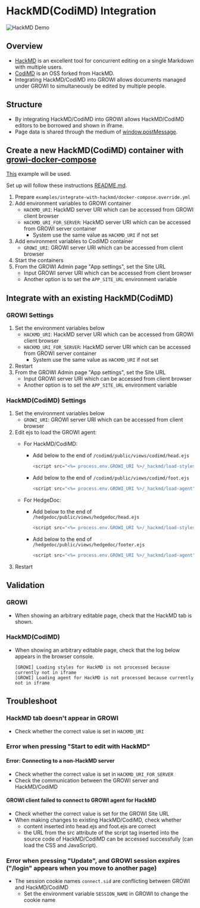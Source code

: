 # HackMD(CodiMD) Integration

<img :src="$withBase('/assets/images/hackmd-demo.gif')" alt="HackMD Demo">

## Overview

- [HackMD](https://hackmd.io) is an excellent tool for concurrent editing on a single Markdown with multiple users.
- [CodiMD](https://github.com/hackmdio/codimd) is an OSS forked from HackMD.
- Integrating HackMD/CodiMD into GROWI allows documents managed under GROWI to simultaneously be edited by multiple people.

## Structure

- By integrating HackMD/CodiMD into GROWI allows HackMD/CodiMD editors to be borrowed and shown in iframe.
- Page data is shared through the medium of [window.postMessage](https://developer.mozilla.org/en-US/docs/Web/API/Window/postMessage).


## Create a new HackMD(CodiMD) container with [growi-docker-compose](/en/admin-guide/getting-started/docker-compose.html)

[This](https://github.com/growilabs/growi-docker-compose/tree/master/examples/integrate-with-hackmd) example will be used.

Set up will follow these instructions [README.md](https://github.com/growilabs/growi-docker-compose/blob/master/examples/integrate-with-hackmd/README.md).

1. Prepare `examples/integrate-with-hackmd/docker-compose.override.yml`
2. Add environment variables to GROWI container
    - `HACKMD_URI`: HackMD server URI which can be accessed from GROWI client browser
    - `HACKMD_URI_FOR_SERVER`: HackMD server URI which can be accessed from GROWI server container
        - System use the same value as `HACKMD_URI` if not set
3. Add environment variables to CodiMD container
    - `GROWI_URI`: GROWI server URI which can be accessed from client browser
4. Start the containers
5. From the GROWI Admin page "App settings", set the Site URL
    - Input GROWI server URI which can be accessed from client browser
    - Another option is to set the `APP_SITE_URL` environment variable

## Integrate with an existing HackMD(CodiMD)

### GROWI Settings

1. Set the environment variables below
    - `HACKMD_URI`: HackMD server URI which can be accessed from GROWI client browser
    - `HACKMD_URI_FOR_SERVER`: HackMD server URI which can be accessed from GROWI server container
        - System use the same value as `HACKMD_URI` if not set
2. Restart
3. From the GROWI Admin page "App settings", set the Site URL
    - Input GROWI server URI which can be accessed from client browser
    - Another option is to set the `APP_SITE_URL` environment variable

### HackMD(CodiMD) Settings

1. Set the environment variables below
    - `GROWI_URI`: GROWI server URI which can be accessed from client browser
2. Edit ejs to load the GROWI agent:
    * For HackMD/CodiMD:
      - Add below to the end of `/codimd/public/views/codimd/head.ejs`

          ```javascript
          <script src="<%= process.env.GROWI_URI %>/_hackmd/load-styles"></script>
          ```

      - Add below to the end of `/codimd/public/views/codimd/foot.ejs`

          ```javascript
          <script src="<%= process.env.GROWI_URI %>/_hackmd/load-agent" defer></script>
          ```

    * For HedgeDoc:
      - Add below to the end of `/hedgedoc/public/views/hedgedoc/head.ejs`

          ```javascript
          <script src="<%= process.env.GROWI_URI %>/_hackmd/load-styles"></script>
          ```

      - Add below to the end of `/hedgedoc/public/views/hedgedoc/footer.ejs`
      
          ```javascript
          <script src="<%= process.env.GROWI_URI %>/_hackmd/load-agent" defer></script>
          ```
3. Restart

## Validation

### GROWI

- When showing an arbitrary editable page, check that the HackMD tab is shown.

### HackMD(CodiMD)

- When showing an arbitrary editable page, check that the log below appears in the browser console.
    ```
    [GROWI] Loading styles for HackMD is not processed because currently not in iframe
    [GROWI] Loading agent for HackMD is not processed because currently not in iframe
    ```

## Troubleshoot

### HackMD tab doesn't appear in GROWI

- Check whether the correct value is set in `HACKMD_URI`

### Error when pressing "Start to edit with HackMD"

#### Error: Connecting to a non-HackMD server

- Check whether the correct value is set in `HACKMD_URI_FOR_SERVER`
- Check the communication between the GROWI server and HackMD/CodiMD

#### GROWI client failed to connect to GROWI agent for HackMD

- Check whether the correct value is set for the GROWI Site URL
- When making changes to existing HackMD/CodiMD, check whether
    - content inserted into head.ejs and foot.ejs are correct
    - the URL from the src attribute of the script tag inserted into the source code of HackMD/CodiMD can be accessed successfully (can load the CSS and JavaScript).

### Error when pressing "Update", and GROWI session expires ("/login" appears when you move to another page)

- The session cookie names `connect.sid` are conflicting between GROWI and HackMD/CodiMD
  - Set the environment variable `SESSION_NAME` in GROWI to change the cookie name

